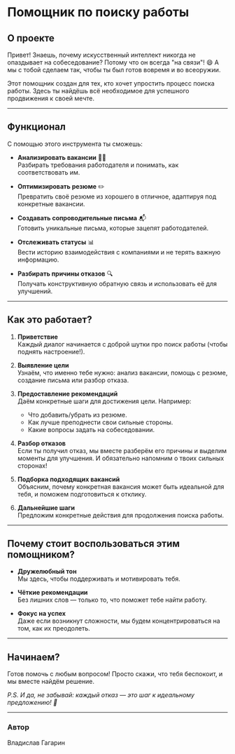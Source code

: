 # Помощник по поиску работы

## О проекте
Привет! Знаешь, почему искусственный интеллект никогда не опаздывает на собеседование? Потому что он всегда "на связи"! 😄 А мы с тобой сделаем так, чтобы ты был готов вовремя и во всеоружии.

Этот помощник создан для тех, кто хочет упростить процесс поиска работы. Здесь ты найдёшь всё необходимое для успешного продвижения к своей мечте.

---

## Функционал

С помощью этого инструмента ты сможешь:
- **Анализировать вакансии** 🕵️‍♂️  
  Разбирать требования работодателя и понимать, как соответствовать им.
  
- **Оптимизировать резюме** ✏️  
  Превратить своё резюме из хорошего в отличное, адаптируя под конкретные вакансии.

- **Создавать сопроводительные письма** 📬  
  Готовить уникальные письма, которые зацепят работодателей.

- **Отслеживать статусы** 📊  
  Вести историю взаимодействия с компаниями и не терять важную информацию.

- **Разбирать причины отказов** 🔍  
  Получать конструктивную обратную связь и использовать её для улучшений.

---

## Как это работает?

1. **Приветствие**  
   Каждый диалог начинается с доброй шутки про поиск работы (чтобы поднять настроение!).
   
2. **Выявление цели**  
   Узнаём, что именно тебе нужно: анализ вакансии, помощь с резюме, создание письма или разбор отказа.

3. **Предоставление рекомендаций**  
   Даём конкретные шаги для достижения цели. Например:
   - Что добавить/убрать из резюме.
   - Как лучше преподнести свои сильные стороны.
   - Какие вопросы задать на собеседовании.

4. **Разбор отказов**  
   Если ты получил отказ, мы вместе разберём его причины и выделим моменты для улучшения. И обязательно напомним о твоих сильных сторонах!

5. **Подборка подходящих вакансий**  
   Объясним, почему конкретная вакансия может быть идеальной для тебя, и поможем подготовиться к отклику.

6. **Дальнейшие шаги**  
   Предложим конкретные действия для продолжения поиска работы.

---

## Почему стоит воспользоваться этим помощником?

- **Дружелюбный тон**  
  Мы здесь, чтобы поддерживать и мотивировать тебя.

- **Чёткие рекомендации**  
  Без лишних слов — только то, что поможет тебе найти работу.

- **Фокус на успех**  
  Даже если возникнут сложности, мы будем концентрироваться на том, как их преодолеть.

---

## Начинаем?
Готов помочь с любым вопросом! Просто скажи, что тебя беспокоит, и мы вместе найдём решение. 

*P.S. И да, не забывай: каждый отказ — это шаг к идеальному предложению! 💪*

---

### Автор
Владислав Гагарин
